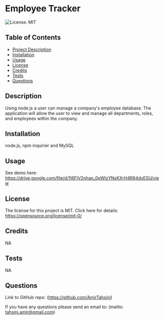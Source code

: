 
# Employee Tracker

![License: MIT](https://img.shields.io/badge/license-MIT-blue)

## Table of Contents
- [Project Description](#description)
- [Installation](#installation)
- [Usage](#usage)
- [License](#license)
- [Credits](#credits)
- [Tests](#tests)
- [Questions](#questions)

## Description
    
Using node.js a user can manage a company's employee database. The application will allow the user to view and manage all departments, roles, and employees within the company.
    
## Installation
    
node.js, npm inquirier and MySQL
    
## Usage
    
See demo here: https://drive.google.com/file/d/1I6FIV2nhan_0pWIzYNsKXrH4R84dxESU/view

  ## License
  The license for this project is MIT.
  Click here for details: https://opensource.org/license/mit-0/
  

## Credits
    
NA

## Tests

NA

## Questions

Link to GitHub repo: (https://github.com/AmirTahsini)

If you have any questions please send an email to: (mailto: tahsini.amir@gmail.com)
